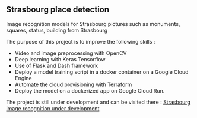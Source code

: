 ## Strasbourg place detection

Image recognition models for Strasbourg pictures such as monuments, squares, status, building from Strasbourg

The purpose of this project is to improve the following skills :

- Video and image preprocessing with OpenCV
- Deep learning with Keras Tensorflow
- Use of Flask and Dash framework
- Deploy a model training script in a docker container on a Google Cloud Engine
- Automate the cloud provisioning with Terraform
- Deploy the model on a dockerized app on Google Cloud Run.

The project is still under development and can be visited there : [Strasbourg image recognition under development](https://strasbourg-pictures-2cf54jn4da-ew.a.run.app/)
